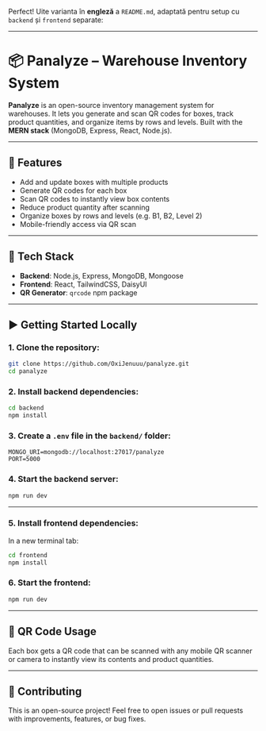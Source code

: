 Perfect! Uite varianta în **engleză** a `README.md`, adaptată pentru setup cu `backend` și `frontend` separate:

---

# 📦 Panalyze – Warehouse Inventory System

**Panalyze** is an open-source inventory management system for warehouses. It lets you generate and scan QR codes for boxes, track product quantities, and organize items by rows and levels. Built with the **MERN stack** (MongoDB, Express, React, Node.js).

---

## 🔧 Features

- Add and update boxes with multiple products
- Generate QR codes for each box
- Scan QR codes to instantly view box contents
- Reduce product quantity after scanning
- Organize boxes by rows and levels (e.g. B1, B2, Level 2)
- Mobile-friendly access via QR scan

---

## 🚀 Tech Stack

- **Backend**: Node.js, Express, MongoDB, Mongoose
- **Frontend**: React, TailwindCSS, DaisyUI
- **QR Generator**: `qrcode` npm package

---

## ▶️ Getting Started Locally

### 1. Clone the repository:
```bash
git clone https://github.com/OxiJenuuu/panalyze.git
cd panalyze
```

### 2. Install backend dependencies:
```bash
cd backend
npm install
```

### 3. Create a `.env` file in the `backend/` folder:
```
MONGO_URI=mongodb://localhost:27017/panalyze
PORT=5000
```

### 4. Start the backend server:
```bash
npm run dev
```

---

### 5. Install frontend dependencies:
In a new terminal tab:
```bash
cd frontend
npm install
```

### 6. Start the frontend:
```bash
npm run dev
```

---

## 📸 QR Code Usage

Each box gets a QR code that can be scanned with any mobile QR scanner or camera to instantly view its contents and product quantities.

---

## 🧠 Contributing

This is an open-source project! Feel free to open issues or pull requests with improvements, features, or bug fixes.